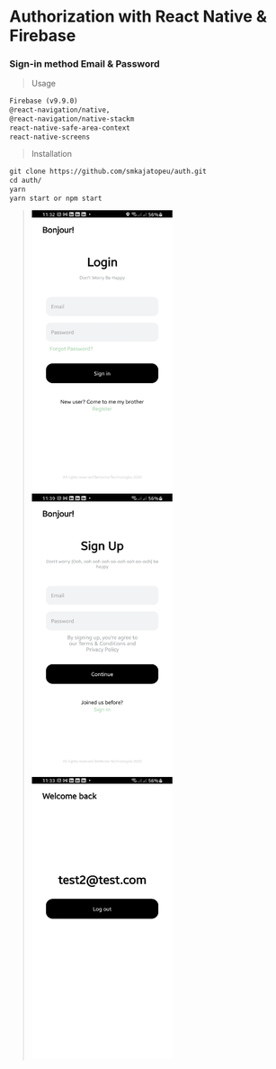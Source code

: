 # Authorization with React Native & Firebase
### Sign-in method Email & Password
>Usage
```
Firebase (v9.9.0)
@react-navigation/native,
@react-navigation/native-stackm
react-native-safe-area-context
react-native-screens
```
>Installation
```
git clone https://github.com/smkajatopeu/auth.git
cd auth/
yarn
yarn start or npm start
```
> <img src='https://github.com/smkajatopeu/auth/blob/main/src/assets/LoginScreen.jpg' width='250' height='500' /> <img src='https://github.com/smkajatopeu/auth/blob/main/src/assets/RegisterScreen.jpg' width='250' height='500' /> <img src='https://github.com/smkajatopeu/auth/blob/main/src/assets/HomeScreen.jpg' width='250' height='500' />
